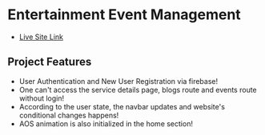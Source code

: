 # Entertainment Event Management 
- [Live Site Link](https://rock-n-roll-17e16.web.app/)
## Project Features 
- User Authentication and New User Registration via firebase! 
- One can't access the service details page, blogs route and events route without login! 
- According to the user state, the navbar updates and website's conditional changes happens! 
- AOS animation is also initialized in the home section!